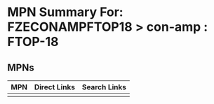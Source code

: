 



# MPN Summary For: FZECONAMPFTOP18 > con-amp : FTOP-18

## MPNs
  

|MPN|Direct Links|Search Links|
| :--- | :--- | :--- |
||||
